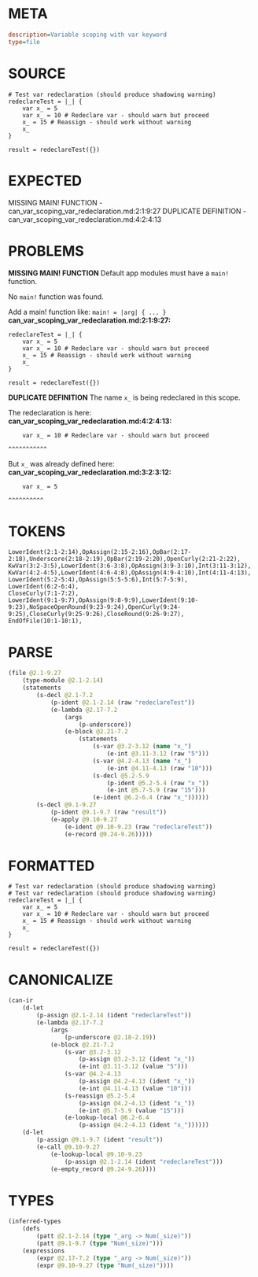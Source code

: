 # META
~~~ini
description=Variable scoping with var keyword
type=file
~~~
# SOURCE
~~~roc
# Test var redeclaration (should produce shadowing warning)
redeclareTest = |_| {
	var x_ = 5
	var x_ = 10 # Redeclare var - should warn but proceed
	x_ = 15 # Reassign - should work without warning
	x_
}

result = redeclareTest({})
~~~
# EXPECTED
MISSING MAIN! FUNCTION - can_var_scoping_var_redeclaration.md:2:1:9:27
DUPLICATE DEFINITION - can_var_scoping_var_redeclaration.md:4:2:4:13
# PROBLEMS
**MISSING MAIN! FUNCTION**
Default app modules must have a `main!` function.

No `main!` function was found.

Add a main! function like:
`main! = |arg| { ... }`
**can_var_scoping_var_redeclaration.md:2:1:9:27:**
```roc
redeclareTest = |_| {
	var x_ = 5
	var x_ = 10 # Redeclare var - should warn but proceed
	x_ = 15 # Reassign - should work without warning
	x_
}

result = redeclareTest({})
```


**DUPLICATE DEFINITION**
The name `x_` is being redeclared in this scope.

The redeclaration is here:
**can_var_scoping_var_redeclaration.md:4:2:4:13:**
```roc
	var x_ = 10 # Redeclare var - should warn but proceed
```
	^^^^^^^^^^^

But `x_` was already defined here:
**can_var_scoping_var_redeclaration.md:3:2:3:12:**
```roc
	var x_ = 5
```
	^^^^^^^^^^


# TOKENS
~~~zig
LowerIdent(2:1-2:14),OpAssign(2:15-2:16),OpBar(2:17-2:18),Underscore(2:18-2:19),OpBar(2:19-2:20),OpenCurly(2:21-2:22),
KwVar(3:2-3:5),LowerIdent(3:6-3:8),OpAssign(3:9-3:10),Int(3:11-3:12),
KwVar(4:2-4:5),LowerIdent(4:6-4:8),OpAssign(4:9-4:10),Int(4:11-4:13),
LowerIdent(5:2-5:4),OpAssign(5:5-5:6),Int(5:7-5:9),
LowerIdent(6:2-6:4),
CloseCurly(7:1-7:2),
LowerIdent(9:1-9:7),OpAssign(9:8-9:9),LowerIdent(9:10-9:23),NoSpaceOpenRound(9:23-9:24),OpenCurly(9:24-9:25),CloseCurly(9:25-9:26),CloseRound(9:26-9:27),
EndOfFile(10:1-10:1),
~~~
# PARSE
~~~clojure
(file @2.1-9.27
	(type-module @2.1-2.14)
	(statements
		(s-decl @2.1-7.2
			(p-ident @2.1-2.14 (raw "redeclareTest"))
			(e-lambda @2.17-7.2
				(args
					(p-underscore))
				(e-block @2.21-7.2
					(statements
						(s-var @3.2-3.12 (name "x_")
							(e-int @3.11-3.12 (raw "5")))
						(s-var @4.2-4.13 (name "x_")
							(e-int @4.11-4.13 (raw "10")))
						(s-decl @5.2-5.9
							(p-ident @5.2-5.4 (raw "x_"))
							(e-int @5.7-5.9 (raw "15")))
						(e-ident @6.2-6.4 (raw "x_"))))))
		(s-decl @9.1-9.27
			(p-ident @9.1-9.7 (raw "result"))
			(e-apply @9.10-9.27
				(e-ident @9.10-9.23 (raw "redeclareTest"))
				(e-record @9.24-9.26)))))
~~~
# FORMATTED
~~~roc
# Test var redeclaration (should produce shadowing warning)
# Test var redeclaration (should produce shadowing warning)
redeclareTest = |_| {
	var x_ = 5
	var x_ = 10 # Redeclare var - should warn but proceed
	x_ = 15 # Reassign - should work without warning
	x_
}

result = redeclareTest({})
~~~
# CANONICALIZE
~~~clojure
(can-ir
	(d-let
		(p-assign @2.1-2.14 (ident "redeclareTest"))
		(e-lambda @2.17-7.2
			(args
				(p-underscore @2.18-2.19))
			(e-block @2.21-7.2
				(s-var @3.2-3.12
					(p-assign @3.2-3.12 (ident "x_"))
					(e-int @3.11-3.12 (value "5")))
				(s-var @4.2-4.13
					(p-assign @4.2-4.13 (ident "x_"))
					(e-int @4.11-4.13 (value "10")))
				(s-reassign @5.2-5.4
					(p-assign @4.2-4.13 (ident "x_"))
					(e-int @5.7-5.9 (value "15")))
				(e-lookup-local @6.2-6.4
					(p-assign @4.2-4.13 (ident "x_"))))))
	(d-let
		(p-assign @9.1-9.7 (ident "result"))
		(e-call @9.10-9.27
			(e-lookup-local @9.10-9.23
				(p-assign @2.1-2.14 (ident "redeclareTest")))
			(e-empty_record @9.24-9.26))))
~~~
# TYPES
~~~clojure
(inferred-types
	(defs
		(patt @2.1-2.14 (type "_arg -> Num(_size)"))
		(patt @9.1-9.7 (type "Num(_size)")))
	(expressions
		(expr @2.17-7.2 (type "_arg -> Num(_size)"))
		(expr @9.10-9.27 (type "Num(_size)"))))
~~~
